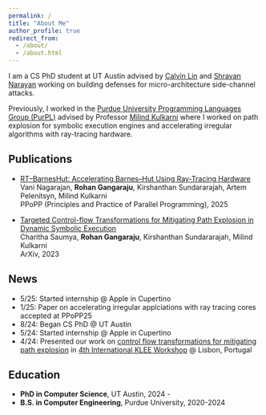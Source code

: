 ```yaml
---
permalink: /
title: "About Me"
author_profile: true
redirect_from: 
  - /about/
  - /about.html
---
```


I am a CS PhD student at UT Austin advised by [Calvin Lin](https://www.cs.utexas.edu/~lin/) and [Shravan Narayan](https://shravanrn.com) working on building defenses for micro-architecture side-channel attacks.

Previously, I worked in the [Purdue University Programming Languages Group (PurPL)](https://purduepl.github.io) advised by Professor [Milind Kulkarni](https://engineering.purdue.edu/~milind/) where I worked on path explosion for symbolic execution engines and accelerating irregular algorithms with ray-tracing hardware.

Publications
------
- [RT–BarnesHut: Accelerating Barnes–Hut Using Ray-Tracing Hardware](https://dl.acm.org/doi/10.1145/3710848.3710885) \
  Vani Nagarajan, **Rohan Gangaraju**, Kirshanthan Sundararajah, Artem Pelenitsyn, Milind Kulkarni \
  PPoPP (Principles and Practice of Parallel Programming), 2025

- [Targeted Control-flow Transformations for Mitigating Path Explosion in Dynamic Symbolic Execution](https://arxiv.org/pdf/2308.01554) \
  Charitha Saumya, **Rohan Gangaraju**, Kirshanthan Sundararajah, Milind Kulkarni \
  ArXiv, 2023

News
------
- 5/25: Started internship @ Apple in Cupertino
- 1/25: Paper on accelerating irregular applciations with ray tracing cores accepted at PPoPP25
- 8/24: Began CS PhD @ UT Austin
- 5/24: Started internship @ Apple in Cupertino
- 4/24: Presented our work on [control flow transformations for mitigating path explosion](https://arxiv.org/pdf/2308.01554) in [4th International KLEE Workshop](https://srg.doc.ic.ac.uk/klee24/) @ Lisbon, Portugal

Education
------
- **PhD in Computer Science**, UT Austin, 2024 - 
- **B.S. in Computer Engineering**, Purdue University, 2020-2024
